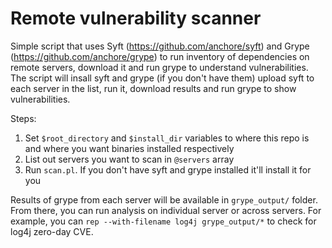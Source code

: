 # Remote vulnerability scanner

Simple script that uses Syft (https://github.com/anchore/syft) and Grype (https://github.com/anchore/grype) to run inventory of dependencies on remote servers, download it and run grype to understand vulnerabilities.  The script will insall syft and grype (if you don't have them) upload syft to each server in the list, run it, download results and run grype to show vulnerabilities.

Steps:
1. Set `$root_directory` and `$install_dir` variables to where this repo is and where you want binaries installed respectively
2. List out servers you want to scan in `@servers` array
3. Run `scan.pl`.  If you don't have syft and grype installed it'll install it for you

Results of grype from each server will be available in `grype_output/` folder.  From there, you can run analysis on individual server or across servers.  For example, you can `rep --with-filename log4j grype_output/*` to check for log4j zero-day CVE.
